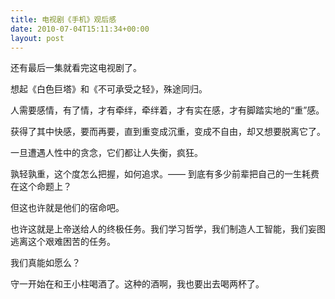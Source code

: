 ```yaml
---
title: 电视剧《手机》观后感
date: 2010-07-04T15:11:34+00:00
layout: post
---
```

还有最后一集就看完这电视剧了。

想起《白色巨塔》和《不可承受之轻》，殊途同归。

人需要感情，有了情，才有牵绊，牵绊着，才有实在感，才有脚踏实地的“重”感。

获得了其中快感，要而再要，直到重变成沉重，变成不自由，却又想要脱离它了。

一旦遭遇人性中的贪念，它们都让人失衡，疯狂。

孰轻孰重，这个度怎么把握，如何追求。—— 到底有多少前辈把自己的一生耗费在这个命题上？

但这也许就是他们的宿命吧。

也许这就是上帝送给人的终极任务。我们学习哲学，我们制造人工智能，我们妄图逃离这个艰难困苦的任务。

我们真能如愿么？

守一开始在和王小柱喝酒了。这种的酒啊，我也要出去喝两杯了。
